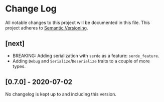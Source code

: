 # Change Log
All notable changes to this project will be documented in this file.
This project adheres to [Semantic Versioning](http://semver.org/).

## [next]
- BREAKING: Adding serialization with `serde` as a feature: `serde_feature`.
- Adding `Debug` and `Serialize`/`Deserialize` traits to a couple of more types.

## [0.7.0] - 2020-07-02
No changelog is kept up to and including this version.
